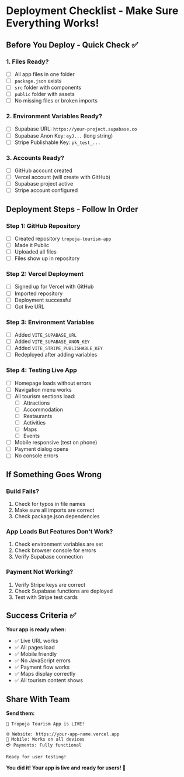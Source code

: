 # Deployment Checklist - Make Sure Everything Works!

## Before You Deploy - Quick Check ✅

### 1. Files Ready?
- [ ] All app files in one folder
- [ ] `package.json` exists
- [ ] `src` folder with components
- [ ] `public` folder with assets
- [ ] No missing files or broken imports

### 2. Environment Variables Ready?
- [ ] Supabase URL: `https://your-project.supabase.co`
- [ ] Supabase Anon Key: `eyJ...` (long string)
- [ ] Stripe Publishable Key: `pk_test_...`

### 3. Accounts Ready?
- [ ] GitHub account created
- [ ] Vercel account (will create with GitHub)
- [ ] Supabase project active
- [ ] Stripe account configured

## Deployment Steps - Follow In Order

### Step 1: GitHub Repository
- [ ] Created repository `tropoja-tourism-app`
- [ ] Made it Public
- [ ] Uploaded all files
- [ ] Files show up in repository

### Step 2: Vercel Deployment
- [ ] Signed up for Vercel with GitHub
- [ ] Imported repository
- [ ] Deployment successful
- [ ] Got live URL

### Step 3: Environment Variables
- [ ] Added `VITE_SUPABASE_URL`
- [ ] Added `VITE_SUPABASE_ANON_KEY`
- [ ] Added `VITE_STRIPE_PUBLISHABLE_KEY`
- [ ] Redeployed after adding variables

### Step 4: Testing Live App
- [ ] Homepage loads without errors
- [ ] Navigation menu works
- [ ] All tourism sections load:
  - [ ] Attractions
  - [ ] Accommodation
  - [ ] Restaurants
  - [ ] Activities
  - [ ] Maps
  - [ ] Events
- [ ] Mobile responsive (test on phone)
- [ ] Payment dialog opens
- [ ] No console errors

## If Something Goes Wrong

### Build Fails?
1. Check for typos in file names
2. Make sure all imports are correct
3. Check package.json dependencies

### App Loads But Features Don't Work?
1. Check environment variables are set
2. Check browser console for errors
3. Verify Supabase connection

### Payment Not Working?
1. Verify Stripe keys are correct
2. Check Supabase functions are deployed
3. Test with Stripe test cards

## Success Criteria ✅

**Your app is ready when:**
- ✅ Live URL works
- ✅ All pages load
- ✅ Mobile friendly
- ✅ No JavaScript errors
- ✅ Payment flow works
- ✅ Maps display correctly
- ✅ All tourism content shows

## Share With Team

**Send them:**
```
🎉 Tropoja Tourism App is LIVE!

🌐 Website: https://your-app-name.vercel.app
📱 Mobile: Works on all devices
💳 Payments: Fully functional

Ready for user testing!
```

**You did it! Your app is live and ready for users! 🚀**